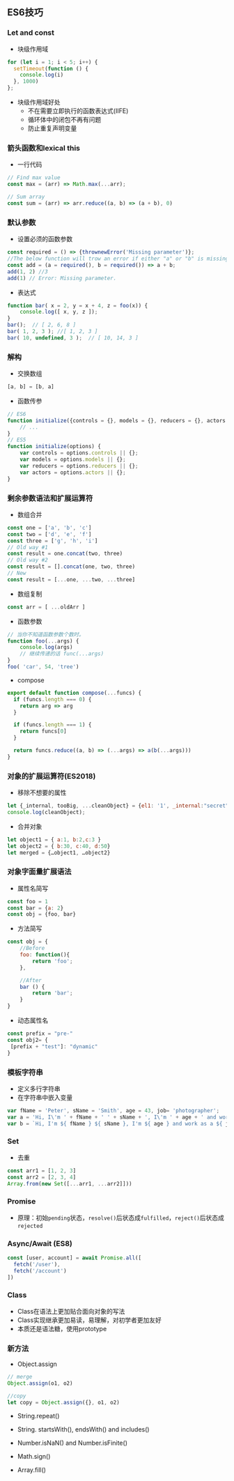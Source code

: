 ## ES6技巧

### Let and const

+ 块级作用域

```js
for (let i = 1; i < 5; i++) {
  setTimeout(function () {
    console.log(i)
  }, 1000)
};
```

+ 块级作用域好处
  + 不在需要立即执行的函数表达式(IIFE)
  + 循环体中的闭包不再有问题
  + 防止重复声明变量

### 箭头函数和lexical this

+ 一行代码
```js
// Find max value
const max = (arr) => Math.max(...arr);

// Sum array
const sum = (arr) => arr.reduce((a, b) => (a + b), 0)
```

### 默认参数

+ 设置必须的函数参数
```js
const required = () => {thrownewError('Missing parameter')};
//The below function will trow an error if either "a" or "b" is missing.
const add = (a = required(), b = required()) => a + b;
add(1, 2) //3
add(1) // Error: Missing parameter.
```

+ 表达式
```js
function bar( x = 2, y = x + 4, z = foo(x)) {
    console.log([ x, y, z ]);
}
bar();  // [ 2, 6, 8 ]
bar( 1, 2, 3 ); //[ 1, 2, 3 ] 
bar( 10, undefined, 3 );  // [ 10, 14, 3 ]
```

### 解构

+ 交换数组
```js
[a, b] = [b, a]
```

+ 函数传参
```js
// ES6
function initialize({controls = {}, models = {}, reducers = {}, actors = []}) {
    // ...
}
// ES5
function initialize(options) {
    var controls = options.controls || {};
    var models = options.models || {};
    var reducers = options.reducers || {};
    var actors = options.actors || {};
}
```

### 剩余参数语法和扩展运算符

+ 数组合并
```js
const one = ['a', 'b', 'c']
const two = ['d', 'e', 'f']
const three = ['g', 'h', 'i']
// Old way #1
const result = one.concat(two, three)
// Old way #2
const result = [].concat(one, two, three)
// New
const result = [...one, ...two, ...three]
```

+ 数组复制
```js
const arr = [ ...oldArr ]
```

+ 函数参数
```js
// 当你不知道函数参数个数时。
function foo(...args) {
    console.log(args)
    // 继续传递的话 func(...args)
} 
foo( 'car', 54, 'tree')
```

+ compose
```js
export default function compose(...funcs) {
  if (funcs.length === 0) {
    return arg => arg
  }

  if (funcs.length === 1) {
    return funcs[0]
  }

  return funcs.reduce((a, b) => (...args) => a(b(...args)))
}
```

### 对象的扩展运算符(ES2018)

+ 移除不想要的属性
```js
let {_internal, tooBig, ...cleanObject} = {el1: '1', _internal:"secret", tooBig:{}, el2: '2', el3: '3'};
console.log(cleanObject);
```
+ 合并对象
```js
let object1 = { a:1, b:2,c:3 }
let object2 = { b:30, c:40, d:50}
let merged = {…object1, …object2} 
```

### 对象字面量扩展语法

+ 属性名简写
```js
const foo = 1
const bar = {a: 2}
const obj = {foo, bar}
```

+ 方法简写
```js
const obj = {
    //Before
    foo: function(){
        return 'foo';
    },

    //After
    bar () {
        return 'bar';
    }
}
```

+ 动态属性名
```js
const prefix = "pre-"
const obj2= {
 [prefix + "test"]: "dynamic"   
}
```


### 模板字符串

+ 定义多行字符串
+ 在字符串中嵌入变量
```js
var fName = 'Peter', sName = 'Smith', age = 43, job= 'photographer';
var a = 'Hi, I\'m ' + fName + ' ' + sName + ', I\'m ' + age + ' and work as a ' + job + '.';
var b = `Hi, I'm ${ fName } ${ sName }, I'm ${ age } and work as a ${ job }.`;
```

### Set

+ 去重
```js
const arr1 = [1, 2, 3]
const arr2 = [2, 3, 4]
Array.from(new Set([...arr1, ...arr2]]))
```

### Promise
+ 原理：初始``pending``状态，``resolve()``后状态成``fulfilled``，``reject()``后状态成``rejected``

### Async/Await (ES8)
```js
const [user, account] = await Promise.all([
  fetch('/user'),
  fetch('/account')
])
```
### Class
+ Class在语法上更加贴合面向对象的写法
+ Class实现继承更加易读，易理解，对初学者更加友好
+ 本质还是语法糖，使用prototype

### 新方法

+ Object.assign
```js
// merge
Object.assign(o1, o2)

//copy
let copy = Object.assign({}, o1, o2)
```

+ String.repeat()

+ String. startsWith(), endsWith() and includes()

+ Number.isNaN() and Number.isFinite()

+ Math.sign() 

+ Array.fill()